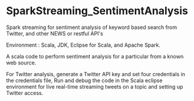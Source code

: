 # SparkStreaming_SentimentAnalysis
Spark streaming for sentiment analysis of keyword based search from Twitter, and other NEWS or restful API's

Environment : Scala, JDK, Eclipse for Scala, and Apache Spark.

A scala code to perform sentiment analysis for a particular from a known web source.

For Twitter analysis, generate a Twitter API key and set four credentials in the credentials file,
Run and debug the code in the Scala eclipse environment for live real-time streaming tweets on a topic and setting up Twitter access.

